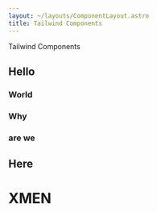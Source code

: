 ```yaml
---
layout: ~/layouts/ComponentLayout.astro
title: Tailwind Components
---
```


Tailwind Components

## Hello

### World


### Why 

### are we


## Here

# XMEN